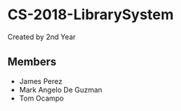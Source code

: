 # CS-2018-LibrarySystem
Created by 2nd Year

## Members
- James Perez
- Mark Angelo De Guzman
- Tom Ocampo
